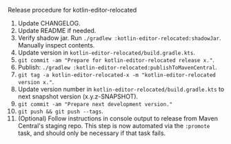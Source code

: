 Release procedure for kotlin-editor-relocated

1. Update CHANGELOG.
1. Update README if needed.
1. Verify shadow jar. Run `./gradlew :kotlin-editor-relocated:shadowJar`. Manually inspect contents.
1. Update version in `kotlin-editor-relocated/build.gradle.kts`.
1. `git commit -am "Prepare for kotlin-editor-relocated release x."`.
1. Publish: `./gradlew :kotlin-editor-relocated:publishToMavenCentral`.
1. `git tag -a kotlin-editor-relocated-x -m "kotlin-editor-relocated version x."`.
1. Update version number in `kotlin-editor-relocated/build.gradle.kts` to next snapshot version (x.y.z-SNAPSHOT).
1. `git commit -am "Prepare next development version."`
1. `git push && git push --tags`.
1. (Optional) Follow instructions in console output to release from Maven Central's staging repo.
   This step is now automated via the `:promote` task, and should only be necessary if that task
   fails.
